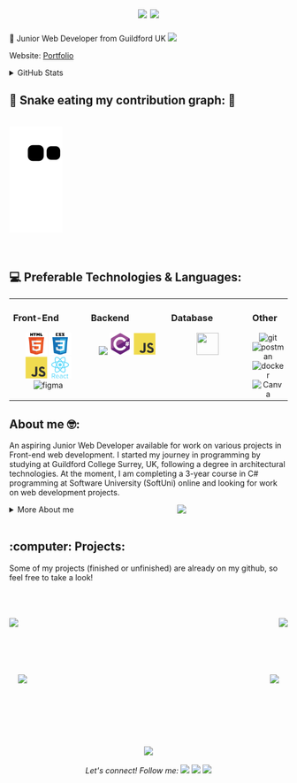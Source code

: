 
<h1 align="center">
 <img src="https://res.cloudinary.com/dnvg6uuxl/image/upload/v1693735018/Twitter_Header_dgakau.jpg" width="1300">
  <a href="https://git.io/typing-svg">
    <img src="https://readme-typing-svg.herokuapp.com/?lines=Hi,+There!+👋;My+name+is+Stanislava...;Nice+to+meet+you!&color=C7D7EF&center=true&size=30">
  </a>
</h1>
       
📌 Junior Web Developer from Guildford UK <img src="https://media.giphy.com/media/WUlplcMpOCEmTGBtBW/giphy.gif" width="40"></p>
   Website: <a href="https://stasis-web.github.io/index.html">Portfolio</a>
  
<details>
 <summary>GitHub Stats</summary>
</br>
<div align="right"> 
<img align="center" width="47%" src="https://github-readme-stats.vercel.app/api?username=StasiS-web&theme=blueberry&show_icons=true&hide_title=true&hide_border=true&hide_rank=true&include_all_commits=true&count_private=true" />
</div>
<div> 
<img align="center" width="47%"src="https://github-readme-streak-stats.herokuapp.com/?user=StasiS-web&theme=blueberry&hide_border=true" />
</div>
<div align="right">
<img align="center" width="47%" src="https://github-readme-stats-lake-eta.vercel.app/api/top-langs/?username=StasiS-web&layout=compact&theme=blueberry&hide_border=true" />
</div>
<br><br>
</details>

<div>
<h2> 🐍 Snake eating my contribution graph: 🐍 </h2>
<br>
<img alt="snake eating my contribution" src="https://github.com/StasiS-web/StasiS-web/blob/output/github-contribution-grid-snake.svg">
<br>
<br>
<br>
</div>

<h2> 💻 Preferable Technologies & Languages:</h2>
<table align="center"><tr><td valign="top" width="33%">
   
<h3> Front-End </h3>
<div align="center">  
<img src= "https://raw.githubusercontent.com/devicons/devicon/master/icons/html5/html5-original-wordmark.svg" alt="html5" width="40" height="40" />  
<img src="https://raw.githubusercontent.com/devicons/devicon/master/icons/css3/css3-original-wordmark.svg" alt="css3" width="40" height="40" /> 
<img src= "https://raw.githubusercontent.com/devicons/devicon/master/icons/javascript/javascript-original.svg" alt="javascript" width="40" height="40"  /> 
<img src="https://raw.githubusercontent.com/devicons/devicon/master/icons/react/react-original-wordmark.svg" alt="react" width="40" height="40" />
<img src="https://www.vectorlogo.zone/logos/figma/figma-icon.svg" alt="figma" width="40" height="40" />
</div></td><td valign="top" width="33%">
  
<h3> Backend </h3>
<div align="center">  
<img src= "https://img.shields.io/badge/.NET-512BD4?style=for-the-badge&logo=dotnet&logoColor=white&style=plastic" /> <img src= "https://raw.githubusercontent.com/devicons/devicon/master/icons/csharp/csharp-original.svg" alt="csharp" width="40" height="40" />
<img src= "https://raw.githubusercontent.com/devicons/devicon/master/icons/javascript/javascript-original.svg" alt="javascript" width="40" height="40"  />
</div></td><td valign="top" width="33%">
  
<h3> Database  </h3>
<div align="center">  
<img src="https://fiverr-res.cloudinary.com/images/t_main1,q_auto,f_auto,q_auto,f_auto/gigs/124446395/original/b68691adbfd454ea4173b4f213f9b7b11a5c426e/create-er-diagrams-develop-database-offer-tech-support.png" width="40" height="40"/> 
</div></td><td valign="top" width="33%">

<h3> Other </h3>
<div align="center"> 
<img src="https://www.vectorlogo.zone/logos/git-scm/git-scm-icon.svg" alt="git" width="40" height="40"/>
<img src="https://www.vectorlogo.zone/logos/getpostman/getpostman-icon.svg" alt="postman" width="40" height="40"/>
<img src="https://www.vectorlogo.zone/logos/docker/docker-official.svg" alt="docker" width="40" height="40"/> 
<img src="https://cdn.jsdelivr.net/gh/devicons/devicon/icons/canva/canva-original.svg" alt="Canva" width="40" height="40"/>
</div></td></tr></table> 

<h2> About me 🤓: </h2>
An aspiring Junior Web Developer available for work on various projects in Front-end web development. I started my journey in programming by studying at Guildford College Surrey, UK, following a degree in architectural technologies. At the moment, I am completing a 3-year course in C# programming at Software University (SoftUni) online and looking for work on web development projects.</p>
  
  <img align="right" src="https://media.giphy.com/media/JIX9t2j0ZTN9S/giphy.gif?raw=true" width="200"/>
  <details>
  <summary>More About me</summary>
  </br>
    ⚙️ I'm looking to collaborate on projects that will help me improve my skills.</p>
    :writing_hand: Writing programming blogs over at  :newspaper:<a href="https://codingexpert.medium.com/">Medium</a></p>
    💡  I'm really passionate about computers and programming.</p>
    ⭐️ Reading blog post about programming whenever possible.</p>
    ⚡ Fun fact: I love Yoga, Cycling and Reading books.</p>
<br><br>
</details>
<br>

<h2> :computer: Projects: </h2>
<p>Some of my projects (finished or unfinished) are already on my github, so feel free to take a look!</p>
<br><br><br>
<div width="100%" align="center">
  <a align="right" href="https://github.com/StasiS-web/ArtGallery" title="Art Gallery"><img align="left" height="115" src="https://github-readme-stats.vercel.app/api/pin/?username=StasiS-web&repo=ArtGallery&theme=blueberry&border_color=c9b6ec&border_radius=10"></a>
 <a align="left" href="https://github.com/StasiS-web/stasis-web.github.io" title="Portfolio/Resume"><img align="right" height="115" src="https://github-readme-stats.vercel.app/api/pin/?username=StasiS-web&repo=stasis-web.github.io&theme=blueberry&border_color=c9b6ec&border_radius=10"></a>
</div>
<br/><br/><br/><br/><br/><br/>
<div width="100%" align="center">
  <a align="left" href="https://github.com/StasiS-web/spaceTourism" title="Space Tourism"><img align="left" height="115" src="https://github-readme-stats.vercel.app/api/pin/?username=StasiS-web&repo=spaceTourism&theme=blueberry&border_color=c9b6ec&border_radius=10"></a>
  <a align="left" href="https://github.com/StasiS-web/Travel-Blog" title="Travel-Blog"><img align="right" height="115" src="https://github-readme-stats.vercel.app/api/pin/?username=StasiS-web&repo=Travel-Blog&theme=blueberry&border_color=c9b6ec&border_radius=10"></a>
</div>

<br/><br/><br/><br/><br/><br/>

<footer align="center">
  <p align="center">
    <img width=auto height="25" src="https://komarev.com/ghpvc/?username=StasiS-web&color=C7D7EF">
  </p>
  <p align="center">
   <i>Let's connect! Follow me:</i>
    <a href="https://www.linkedin.com/in/stanislavastoeva/" alt="LinkedIn"><img src="https://img.icons8.com/color/48/000000/linkedin.png" width="3%"/></a>
    <a href="https://discord.com/#4872" alt="Discord"><img src="https://github.com/sciencepal/sciencepal/blob/master/assets/discord-round.svg" width="3%"/></a>
    <a href="https://twitter.com/StasiStoeva" alt="Twitter"><img src="https://img.icons8.com/color/48/000000/twitter.png" width="3%"/></a>
  </p>
 </footer>
